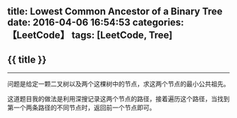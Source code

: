 title: Lowest Common Ancestor of a Binary Tree
date: 2016-04-06 16:54:53
categories: 【LeetCode】
tags: [LeetCode, Tree]
---
## {{ title }} ##

---

问题是给定一颗二叉树以及两个这棵树中的节点，求这两个节点的最小公共祖先。

这道题目我的做法是利用深搜记录这两个节点的路径，接着遍历这个路径，当找到第一个两条路径的不同节点时，返回前一个节点即可。
